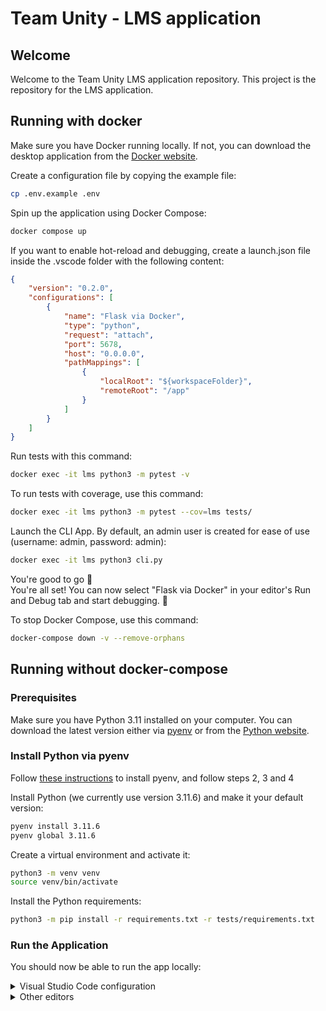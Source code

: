 # Team Unity - LMS application

## Welcome

Welcome to the Team Unity LMS application repository. This project is the repository for the LMS application.

## Running with docker

Make sure you have Docker running locally. If not, you can download the desktop application from the [Docker website](https://www.docker.com/products/docker-desktop/).

Create a configuration file by copying the example file:
```bash
cp .env.example .env
```

Spin up the application using Docker Compose:
```bash
docker compose up
```

If you want to enable hot-reload and debugging, create a launch.json file inside the .vscode folder with the following content:
```json
{
    "version": "0.2.0",
    "configurations": [
        {
            "name": "Flask via Docker",
            "type": "python",
            "request": "attach",
            "port": 5678,
            "host": "0.0.0.0",
            "pathMappings": [
                {
                    "localRoot": "${workspaceFolder}",
                    "remoteRoot": "/app"
                }
            ]
        }
    ]
}
```

Run tests with this command:

```bash
docker exec -it lms python3 -m pytest -v
```

To run tests with coverage, use this command:
```bash
docker exec -it lms python3 -m pytest --cov=lms tests/
```

Launch the CLI App. By default, an admin user is created for ease of use (username: admin, password: admin):
```bash
docker exec -it lms python3 cli.py
```

You're good to go 🎉
<br>
You're all set! You can now select "Flask via Docker" in your editor's Run and Debug tab and start debugging. 🤗


To stop Docker Compose, use this command:

```bash
docker-compose down -v --remove-orphans
```

## Running without docker-compose
### Prerequisites

Make sure you have Python 3.11 installed on your computer. You can download the latest version either via [pyenv](https://github.com/pyenv/pyenv) or from the [Python website](https://www.python.org/downloads/).

### Install Python via pyenv
Follow [these instructions](https://github.com/pyenv/pyenv#installation) to install pyenv, and follow steps 2, 3 and 4

Install Python (we currently use version 3.11.6) and make it your default version:

```bash
pyenv install 3.11.6
pyenv global 3.11.6
```

Create a virtual environment and activate it:

```bash
python3 -m venv venv
source venv/bin/activate
```

Install the Python requirements:

```bash
python3 -m pip install -r requirements.txt -r tests/requirements.txt
```

### Run the Application

You should now be able to run the app locally:

<details>
<summary>Visual Studio Code configuration</summary>

Create a new `launch.json` file inside the `.vscode` folder with the following content:

```json
{
    "version": "0.2.0",
    "configurations": [
        {
            "name": "Python: Flask",
            "type": "python",
            "request": "launch",
            "module": "flask",
            "env": {
                "FLASK_APP": "lms/app.py",
                "FLASK_ENV": "development",
                "DEBUG": "1"
            },
            "args": [
                "run",
                "--port=5002"
            ],
            "jinja": true
        }
    ]
}
```

You will then be able to start the application via the debugger.

Start the application via the debugger in Visual Studio Code.

The application should be running at [http://127.0.0.1:5002](http://127.0.0.1:5002).

</details>

<details>
<summary>Other editors</summary>

If you are using other code editors, you can run the application using the following command:
```bash
flask --app lms.app run
```

The application should be running at [http://127.0.0.1:5000](http://127.0.0.1:5000).
</details>

<br>
